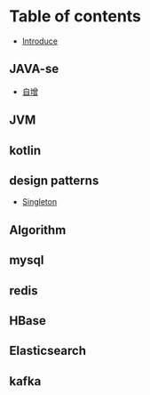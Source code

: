 # Table of contents

* [Introduce](README.md)

## JAVA-se

* [自增](java-se/zi-zeng.md)

## JVM

## kotlin

## design patterns

* [Singleton](design-patterns/singleton.md)

## Algorithm

## mysql

## redis

## HBase

## Elasticsearch

## kafka

